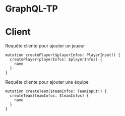 # GraphQL-TP


# Client

Requête cliente pour ajouter un joueur

```
mutation createPlayer($playerInfos: PlayerInput!) {
  createPlayer(playerInfos: $playerInfos) {
    name
  }
}
```

Requête cliente pour ajouter une équipe

```
mutation createTeam($teamInfos: TeamInput!) {
  createTeam(teamInfos: $teamInfos) {
    name
  }
}
```